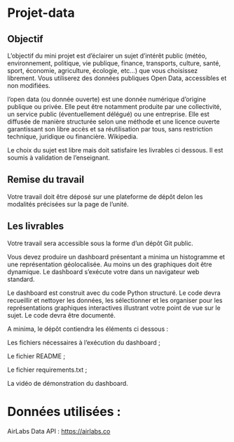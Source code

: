 # Projet-data

## Objectif
L’objectif du mini projet est d’éclairer un sujet d’intérêt public (météo, environnement, politique, vie publique, finance, transports, culture, santé, sport, économie, agriculture, écologie, etc…) que vous choisissez librement. Vous utiliserez des données publiques Open Data, accessibles et non modifiées.

l’open data (ou donnée ouverte) est une donnée numérique d’origine publique ou privée. Elle peut être notamment produite par une collectivité, un service public (éventuellement délégué) ou une entreprise. Elle est diffusée de manière structurée selon une méthode et une licence ouverte garantissant son libre accès et sa réutilisation par tous, sans restriction technique, juridique ou financière. Wikipedia.

Le choix du sujet est libre mais doit satisfaire les livrables ci dessous. Il est soumis à validation de l’enseignant.

## Remise du travail
Votre travail doit être déposé sur une plateforme de dépôt delon les modalités précisées sur la page de l’unité.

## Les livrables
Votre travail sera accessible sous la forme d’un dépôt Git public.

Vous devez produire un dashboard présentant a minima un histogramme et une représentation géolocalisée. Au moins un des graphiques doit être dynamique. Le dashboard s’exécute votre dans un navigateur web standard.

Le dashboard est construit avec du code Python structuré. Le code devra recueillir et nettoyer les données, les sélectionner et les organiser pour les représentations graphiques interactives illustrant votre point de vue sur le sujet. Le code devra être documenté.

A minima, le dépôt contiendra les éléments ci dessous :

Les fichiers nécessaires à l’exécution du dashboard ;

Le fichier README ;

Le fichier requirements.txt ;

La vidéo de démonstration du dashboard.


# Données utilisées :
AirLabs Data API : https://airlabs.co